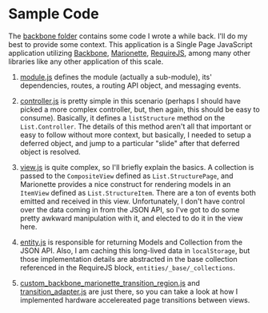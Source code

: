 # Sample Code

The [backbone folder](backbone) contains some code I wrote a while back. I'll do my best to provide some context. This application is a Single Page JavaScript application utilizing  [Backbone](http://backbonejs.org/), [Marionette](http://marionettejs.com/), [RequireJS](http://requirejs.org/), among many other libraries like any other application of this scale.

1. [module.js](backbone/module.js) defines the module (actually a sub-module), its' dependencies, routes, a routing API object, and messaging events.

2. [controller.js](backbone/controller.js) is pretty simple in this scenario (perhaps I should have picked a more complex controller, but, then again, this should be easy to consume). Basically, it defines a `listStructure` method on the `List.Controller`. The details of this method aren't all that important or easy to follow without more context, but basically, I needed to setup a deferred object, and jump to a particular "slide" after that deferred object is resolved.

3. [view.js](backbone/view.js) is quite complex, so I'll briefly explain the basics. A collection is passed to the `CompositeView` defined as `List.StructurePage`, and Marionette provides a nice construct for rendering models in an `ItemView` defined as `List.StructureItem`. There are a ton of events both emitted and received in this view. Unfortunately, I don't have control over the data coming in from the JSON API, so I've got to do some pretty awkward manipulation with it, and elected to do it in the view here.

4. [entity.js](backbone/entity.js) is responsible for returning Models and Collection from the JSON API. Also, I am caching this long-lived data in `localStorage`, but those implementation details are abstracted in the base collection referenced in the RequireJS block, `entities/_base/_collections`.

5. [custom_backbone_marionette_transition_region.js](backbone/custom_backbone_marionette_transition_region.js) and [transition_adapter.js](backbone/transition_adapter.js) are just there, so you can take a look at how I implemented hardware accelereated page transitions between views.